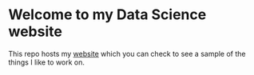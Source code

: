 # Welcome to my Data Science website

This repo hosts my [website](https://jacquelinearaya.github.io) which you can check to see a sample of the things I like to work on.